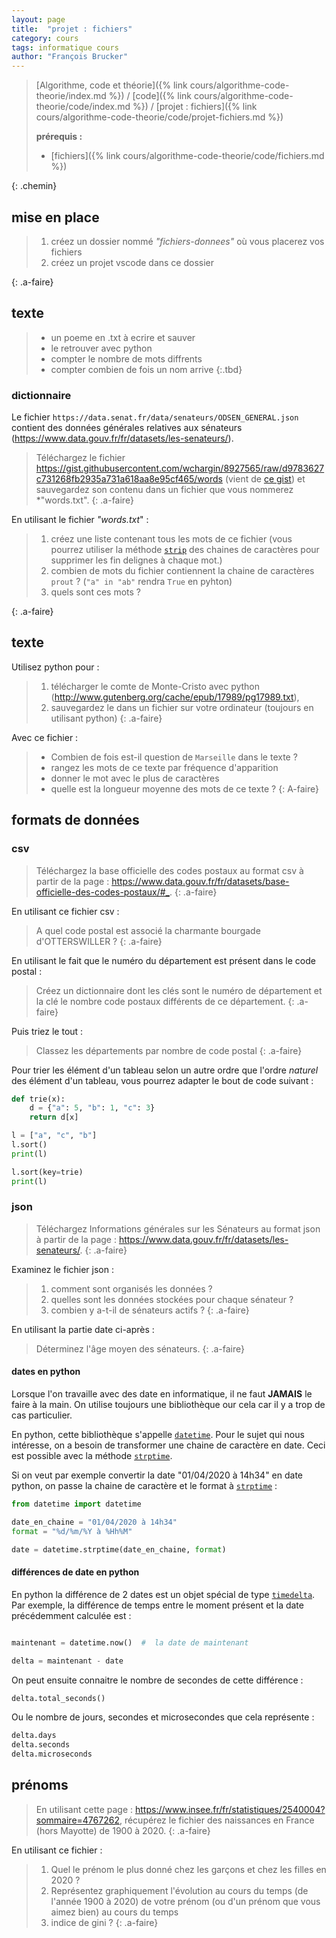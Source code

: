 ```yaml
---
layout: page
title:  "projet : fichiers"
category: cours
tags: informatique cours 
author: "François Brucker"
---
```


> [Algorithme, code et théorie]({% link cours/algorithme-code-theorie/index.md %}) / [code]({% link cours/algorithme-code-theorie/code/index.md %}) / [projet : fichiers]({% link cours/algorithme-code-theorie/code/projet-fichiers.md %})
>
> **prérequis :**
>
> * [fichiers]({% link cours/algorithme-code-theorie/code/fichiers.md %})
>
{: .chemin}

## mise en place

> 1. créez un dossier nommé *"fichiers-donnees"* où vous placerez vos fichiers
> 2. créez un projet vscode dans ce dossier
>
{: .a-faire}

## texte

> * un poeme en .txt à ecrire et sauver
> * le retrouver avec python
> * compter le nombre de mots diffrents
> * compter combien de fois un nom arrive
{:.tbd}

### dictionnaire

Le fichier `https://data.senat.fr/data/senateurs/ODSEN_GENERAL.json` contient des données générales relatives aux sénateurs (https://www.data.gouv.fr/fr/datasets/les-senateurs/).

> Téléchargez le fichier <https://gist.githubusercontent.com/wchargin/8927565/raw/d9783627c731268fb2935a731a618aa8e95cf465/words> (vient de [ce gist](https://gist.github.com/wchargin/8927565/)) et sauvegardez son contenu dans un fichier que vous nommerez *"words.txt".
{: .a-faire}

En utilisant le fichier *"words.txt*" :

>
> 1. créez une liste contenant tous les mots de ce fichier (vous pourrez utiliser la méthode [`strip`](https://docs.python.org/3/library/stdtypes.html#str.strip) des chaines de caractères pour supprimer les fin delignes à chaque mot.)
> 2. combien de mots du fichier contiennent la chaine de caractères `prout` ? (`"a" in "ab"` rendra `True` en pyhton)
> 3. quels sont ces mots ?
>
{: .a-faire}


## texte

Utilisez python pour :

> 1. télécharger le comte de Monte-Cristo avec python (<http://www.gutenberg.org/cache/epub/17989/pg17989.txt>),
> 2. sauvegardez le dans un fichier sur votre ordinateur (toujours en utilisant python)
{: .a-faire}

Avec ce fichier :

> * Combien de fois est-il question de `Marseille` dans le texte ?
> * rangez les mots de ce texte par fréquence d'apparition
> * donner le mot avec le plus de caractères
> * quelle est la longueur moyenne des mots de ce texte ?
{: A-faire}

## formats de données


### csv

> Téléchargez la base officielle des codes postaux  au format csv à partir de la page : <https://www.data.gouv.fr/fr/datasets/base-officielle-des-codes-postaux/#_>.
{: .a-faire}

En utilisant ce fichier csv :

> A quel code postal est associé la charmante bourgade d'OTTERSWILLER ?
{: .a-faire}

En utilisant le fait que le numéro du département est présent dans le code postal :

> Créez un dictionnaire dont les clés sont le numéro de département et la clé le nombre code postaux différents de ce département.
{: .a-faire}

Puis triez le tout :

>Classez les départements par nombre de code postal
{: .a-faire}

Pour trier les élément d'un tableau selon un autre ordre que l'ordre *naturel* des élément d'un tableau, vous pourrez adapter le bout de code suivant :

```python
def trie(x):
    d = {"a": 5, "b": 1, "c": 3}
    return d[x]

l = ["a", "c", "b"]
l.sort()
print(l)

l.sort(key=trie)
print(l)
```

### json

> Téléchargez Informations générales sur les Sénateurs au format json à partir de la page : <https://www.data.gouv.fr/fr/datasets/les-senateurs/>.
{: .a-faire}

Examinez le fichier json :

> 1. comment sont organisés les données ?
> 2. quelles sont les données stockées pour chaque sénateur ?
> 3. combien y a-t-il de sénateurs actifs ?
{: .a-faire}

En utilisant la partie date ci-après :

> Déterminez l'âge moyen des sénateurs.
{: .a-faire}

#### dates en python

Lorsque l'on travaille avec des date en informatique, il ne faut **JAMAIS** le faire à la main. On utilise toujours une bibliothèque our cela car il y a trop de cas particulier.

En python, cette bibliothèque s'appelle [`datetime`](https://docs.python.org/fr/3.9/library/datetime.html). Pour le sujet qui nous intéresse, on a besoin de transformer une chaine de caractère en date. Ceci est possible avec la méthode [`strptime`](https://docs.python.org/fr/3.9/library/datetime.html#strftime-strptime-behavior).

Si on veut par exemple convertir la date "01/04/2020 à 14h34" en date python, on passe la chaine de caractère et le format à [`strptime`](https://docs.python.org/fr/3.7/library/datetime.html#strftime-strptime-behavior) :

```python
from datetime import datetime

date_en_chaine = "01/04/2020 à 14h34"
format = "%d/%m/%Y à %Hh%M"

date = datetime.strptime(date_en_chaine, format)
```

#### différences de date en python

En python la différence de 2 dates est un objet spécial de type [`timedelta`](https://docs.python.org/fr/3.7/library/datetime.html#timedelta-objects). Par exemple, la différence de temps entre le moment présent et la date précédemment calculée est :

```python

maintenant = datetime.now()  #  la date de maintenant

delta = maintenant - date
```

On peut ensuite connaitre le nombre de secondes de cette différence :

```python
delta.total_seconds()
```

Ou le nombre de jours, secondes et microsecondes que cela représente :

```python
delta.days
delta.seconds
delta.microseconds
```

## prénoms

> En utilisant cette page : <https://www.insee.fr/fr/statistiques/2540004?sommaire=4767262>, récupérez le fichier des naissances en France (hors Mayotte) de 1900 à 2020.
{: .a-faire}

En utilisant ce fichier :

>
> 1. Quel le prénom le plus donné chez les garçons et chez les filles en 2020 ?
> 2. Représentez graphiquement l'évolution au cours du temps (de l'année 1900 à 2020) de votre prénom (ou d'un prénom que vous aimez bien) au cours du temps
> 3. indice de gini ?
{: .a-faire}
